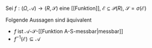 Sei $f : (\Omega, \mathcal{A}) \to (R, \mathscr{S})$ eine [[Funktion]], $\mathcal{E} \subseteq \mathcal{P}(R)$, $\mathscr{S} = \sigma(\mathcal{E})$

Folgende Aussagen sind äquivalent
- $f$ ist $\mathcal{A}$-$\mathscr{S}$-[[Funktion A-S-messbar|messbar]]
- $f^{-1}(\mathcal{E}) \subseteq \mathcal{A}$